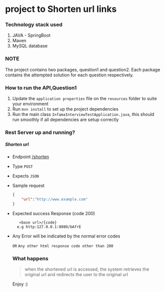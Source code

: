 # project to Shorten url links
### Technology stack used
1. JAVA - SpringBoot
1. Maven
1. MySQL database

### NOTE
The project contains two packages, question1 and question2. Each package contains the attempted solution for each question respectively.
### How to run the API,Question1
1. Update the ```application properties``` file on the ```resources``` folder to suite your environment
1. Run ```mvn install``` to set up the project dependencies 
1. Run the main class ```InfamaInterviewTestApplication.java```, this should run smoothly if all dependencies are setup correctly
### Rest Server up and running?

##### Shorten url
* Endpoint [/shorten](/shorten)
* Type ```POST```
* Expects ```JSON```
* Sample request
    ```json
    {
        "url":"http://www.example.com"
    }
    ```
* Expected success Response (code 200)
    ```text
       <base url>/{code}
      e.g http:127.0.0.1:8080/bAfrE
    ```
* Any Error will be indicated by the normal error codes
   
  ```OR```
  ```Any other html response code other than 200```
  
  ### What happens
  > when the shortened url is accessed, the system retrieves the original url and redirects the user to the original url
  

  Enjoy :)

